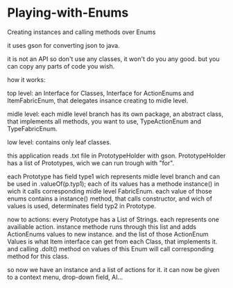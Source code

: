 # Playing-with-Enums
Creating instances and calling methods over Enums

it uses gson for converting json to java.

it is not an API so don't use any classes, it won't do you any good. but you can copy any parts of code you wish.

how it works:

top level: an Interface for Classes, Interface for ActionEnums and ItemFabricEnum, that delegates insance creating to midle level.

midle level: each midle level branch has its own package, an abstract class, that implements all methods, you want to use, TypeActionEnum and TypeFabricEnum.

low level: contains only leaf classes.

this application reads .txt file in PrototypeHolder with gson. PrototypeHolder has a list of Prototypes, wich we can run trough with "for". 

each Prototype has field type1 wich represents midle level branch and can be used in .valueOf(p.typ1); each of its values has a methode instance() in wich it calls corresponding midle level FabricEnum. each value of those enums contains a instance() method, that calls constructor, and wich of values is used, determinates field typ2 in Prototype. 

now to actions: every Prototype has a List of Strings. each represents one availiable action. instance methode runs through this list and adds ActionEnums values to new instance. and the list of those ActionEnum Values is what Item interface can get from each Class, that implements it. and calling .doIt() method on values of this Enum will call corresponding method for this class.

so now we have an instance and a list of actions for it. it can now be given to a context menu, drop-down field, AI...
